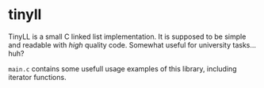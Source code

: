 # tinyll
TinyLL is a small C linked list implementation. It is supposed to be simple and readable with *high* quality code.
Somewhat useful for university tasks... huh?

`main.c` contains some usefull usage examples of this library, including iterator functions.
